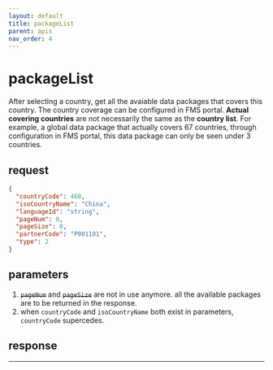```yaml
---
layout: default
title: packageList
parent: apis
nav_order: 4
---
```


# packageList

After selecting a country, get all the avaiable data packages that covers this country. The country coverage can be configured in FMS portal.
**Actual covering countries** are not necessarily the same as the **country list**. For example, a global data package that actually covers 67 countries, through configuration in FMS portal, this data package can only be seen under 3 countries.

## request

```json
{
  "countryCode": 460,
  "isoCountryName": "China",
  "languageId": "string",
  "pageNum": 0,
  "pageSize": 0,
  "partnerCode": "P001101",
  "type": 2
}
```

## parameters

1. ~~`pageNum`~~ and ~~`pageSize`~~ are not in use anymore. all the available packages are to be returned in the response.
2. when `countryCode` and `isoCountryName` both exist in parameters, `countryCode` supercedes.



## response


---
